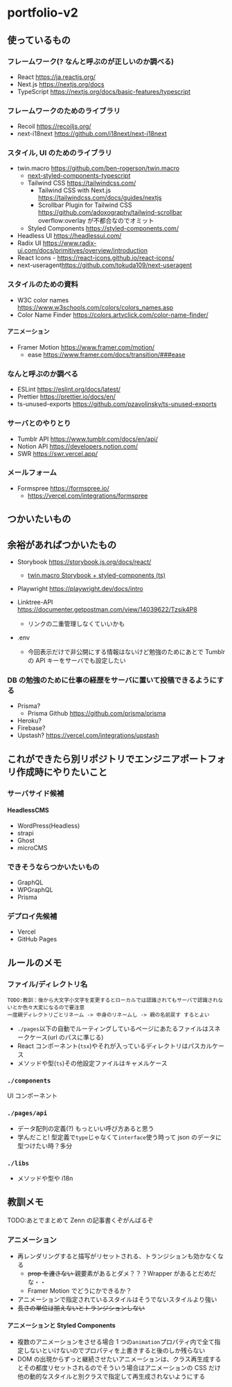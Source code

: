 # portfolio-v2

## 使っているもの

### フレームワーク(? なんと呼ぶのが正しいのか調べる)

- React <https://ja.reactjs.org/>
- Next.js <https://nextjs.org/docs>
- TypeScript <https://nextjs.org/docs/basic-features/typescript>

### フレームワークのためのライブラリ

- Recoil <https://recoiljs.org/>
- next-i18next <https://github.com/i18next/next-i18next>

### スタイル, UI のためのライブラリ

- twin.macro <https://github.com/ben-rogerson/twin.macro>
  - [next-styled-components-typescript](https://github.com/ben-rogerson/twin.examples/tree/master/next-styled-components-typescript)
  - Tailwind CSS <https://tailwindcss.com/>
    - Tailwind CSS with Next.js <https://tailwindcss.com/docs/guides/nextjs>
    - Scrollbar Plugin for Tailwind CSS <https://github.com/adoxography/tailwind-scrollbar> overflow:overlay が不都合なのでオミット
  - Styled Components <https://styled-components.com/>
- Headless UI <https://headlessui.com/>
- Radix UI <https://www.radix-ui.com/docs/primitives/overview/introduction>
- React Icons - <https://react-icons.github.io/react-icons/>
- next-useragent<https://github.com/tokuda109/next-useragent>

### スタイルのための資料

- W3C color names <https://www.w3schools.com/colors/colors_names.asp>
- Color Name Finder <https://colors.artyclick.com/color-name-finder/>

#### アニメーション

- Framer Motion <https://www.framer.com/motion/>
  - ease <https://www.framer.com/docs/transition/###ease>

### なんと呼ぶのか調べる

- ESLint <https://eslint.org/docs/latest/>
- Prettier <https://prettier.io/docs/en/>
- ts-unused-exports <https://github.com/pzavolinsky/ts-unused-exports>

### サーバとのやりとり

- Tumblr API <https://www.tumblr.com/docs/en/api/>
- Notion API <https://developers.notion.com/>
- SWR <https://swr.vercel.app/>

### メールフォーム

- Formspree <https://formspree.io/>
  - <https://vercel.com/integrations/formspree>

## つかいたいもの

## 余裕があればつかいたもの

- Storybook <https://storybook.js.org/docs/react/>
  - [twin.macro Storybook + styled-components (ts)](https://github.com/ben-rogerson/twin.examples/tree/master/storybook-styled-components-typescript)
- Playwright <https://playwright.dev/docs/intro>

- Linktree-API <https://documenter.getpostman.com/view/14039622/Tzsik4P8>
  - リンクの二重管理しなくていいかも
- .env
  - 今回表示だけで非公開にする情報はないけど勉強のためにあとで Tumblr の API キーをサーバでも設定したい

### DB の勉強のために仕事の経歴をサーバに置いて投稿できるようにする

- Prisma?
  - Prisma Github <https://github.com/prisma/prisma>
- Heroku?
- Firebase?
- Upstash? <https://vercel.com/integrations/upstash>

## これができたら別リポジトリでエンジニアポートフォリ作成時にやりたいこと

### サーバサイド候補

#### HeadlessCMS

- WordPress(Headless)
- strapi
- Ghost
- microCMS

### できそうならつかいたいもの

- GraphQL
- WPGraphQL
- Prisma

### デプロイ先候補

- Vercel
- GitHub Pages

## ルールのメモ

### ファイル/ディレクトリ名

```text
TODO:教訓：後から大文字小文字を変更するとローカルでは認識されてもサーバで認識されないとか色々大変になるので要注意
一度親ディレクトリごとリネーム -> 中身のリネームし -> 親の名前戻す するとよい
```

- `./pages`以下の自動でルーティングしているページにあたるファイルはスネークケース(url のパスに準じる)
- React コンポーネント(`tsx`)やそれが入っているディレクトリはパスカルケース
- メソッドや型(`ts`)その他設定ファイルはキャメルケース

### `./components`

UI コンポーネント

### `./pages/api`

- データ配列の定義(?) もっといい呼び方あると思う
- 学んだこと! 型定義で`type`じゃなくて`interface`使う時って json のデータに型つけたい時？多分

### `./libs`

- メソッドや型や i18n

## 教訓メモ

TODO:あとでまとめて Zenn の記事書くぞがんばるぞ

### アニメーション

- 再レンダリングすると描写がリセットされる、トランジションも効かなくなる
  - <del> prop を渡さない </del> 親要素があるとダメ？？？Wrapper があるとだめだな・・
  - Framer Motion でどうにかできるか？
- アニメーションで指定されているスタイルはそうでないスタイルより強い
- <del> 長さの単位は揃えないとトランジションしない</del>

#### アニメーションと Styled Components

- 複数のアニメーションをさせる場合 1 つの`animation`プロパティ内で全て指定しないといけないのでプロパティを上書きすると後のしか残らない
- DOM の出現からずっと継続させたいアニメーションは、クラス再生成するとその都度リセットされるのでそういう場合はアニメーションの CSS だけ他の動的なスタイルと別クラスで指定して再生成されないようにする

